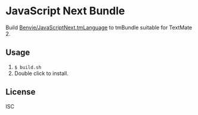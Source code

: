 # JavaScript Next Bundle

Build [Benvie/JavaScriptNext.tmLanguage](https://github.com/Benvie/JavaScriptNext.tmLanguage) to tmBundle suitable for TextMate 2.

## Usage

1. `$ build.sh`
2. Double click to install.

## License

ISC
